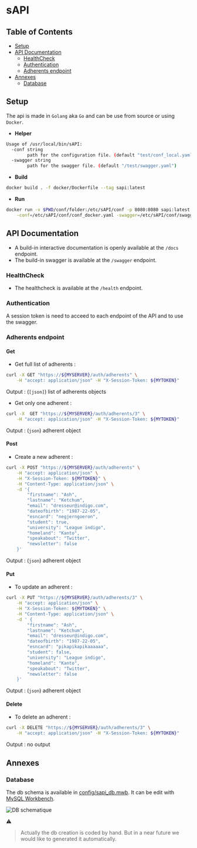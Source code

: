 # sAPI

## Table of Contents

- [Setup](#setup)
- [API Documentation](#api-documentation)
  - [HealthCheck](#healthcheck)
  - [Authentication](#authentication)
  - [Adherents endpoint](#adherents-endpoint)
- [Annexes](#annexes)
  - [Database](#database)

## Setup

The api is made in `Golang` aka `Go` and can be use from source or using `Docker`.

- **Helper**

```bash
Usage of /usr/local/bin/sAPI:
  -conf string
        path for the configuration file. (default "test/conf_local.yaml")
  -swagger string
        path for the swagger file. (default "/test/swagger.yaml")
```

- **Build**

```bash
docker build . -f docker/Dockerfile --tag sapi:latest
```

- **Run**

```bash
docker run -v $PWD/conf/folder:/etc/sAPI/conf -p 8080:8080 sapi:latest \
    -conf=/etc/sAPI/conf/conf_docker.yaml -swagger=/etc/sAPI/conf/swagger.yaml
```

## API Documentation

- A build-in interactive documentation is openly available at the `/docs` endpoint.
- The build-in swagger is available at the `/swagger` endpoint.

### HealthCheck

- The healthcheck is available at the `/health` endpoint.

### Authentication

A session token is need to acceed to each endpoint of the API and to use the swagger.

### Adherents endpoint

#### Get

- Get full list of adherents :

```bash
curl -X GET "https://${MYSERVER}/auth/adherents" \
    -H "accept: application/json" -H "X-Session-Token: ${MYTOKEN}"
```

Output : (`[json]`) list of adherents objects

- Get only one adherent :

```bash
curl -X  GET "https://${MYSERVER}/auth/adherents/3" \
    -H "accept: application/json" -H "X-Session-Token: ${MYTOKEN}"
```

Output : (`json`) adherent object

#### Post

- Create a new adherent :

```bash
curl -X POST "https://${MYSERVER}/auth/adherents" \
    -H "accept: application/json" \
    -H "X-Session-Token: ${MYTOKEN}" \
    -H "Content-Type: application/json" \
    -d '{
        "firstname": "Ash",
        "lastname": "Ketchum",
        "email": "dresseur@indigo.com",
        "dateofbirth": "1987-22-05",
        "esncard": "negjerngoeron",
        "student": true,
        "university": "League indigo",
        "homeland": "Kanto",
        "speakabout": "Twitter",
        "newsletter": false
    }'
```

Output : (`json`) adherent object

#### Put

- To update an adherent :

```bash
curl -X PUT "https://${MYSERVER}/auth/adherents/3" \
    -H "accept: application/json" \
    -H "X-Session-Token: ${MYTOKEN}" \
    -H "Content-Type: application/json" \
    -d ' {
        "firstname": "Ash",
        "lastname": "Ketchum",
        "email": "dresseur@indigo.com",
        "dateofbirth": "1987-22-05",
        "esncard": "pikapikapikaaaaaa",
        "student": false,
        "university": "League indigo",
        "homeland": "Kanto",
        "speakabout": "Twitter",
        "newsletter": false
    }'
```

Output : (`json`) adherent object

#### Delete

- To delete an adherent :

```bash
curl -X DELETE "https://${MYSERVER}/auth/adherents/3" \
    -H "accept: application/json" -H "X-Session-Token: ${MYTOKEN}"
```

Output : no output

## Annexes

### Database

The db schema is available in [config/sapi_db.mwb](https://github.com/ESNFranceG33kTeam/sAPI/blob/main/config/sapi_db.mw).
It can be edit with [MySQL Workbench](https://www.mysql.com/products/workbench/).

![DB schematique](https://raw.githubusercontent.com/ESNFranceG33kTeam/sAPI/main/config/sapi_db.png)

:warning:
> Actually the db creation is coded by hand.
> But in a near future we would like to generated it automatically.
